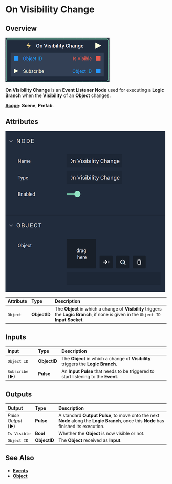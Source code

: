 # On Visibility Change

## Overview

![The On Visibility Change Node.](../../../.gitbook/assets/onvisibilitychangenode.png)

**On Visibility Change** is an **Event Listener** **Node** used for executing a **Logic Branch** when the **Visibility** of an **Object** changes.

[**Scope**](../../overview.md#scopes): **Scene**, **Prefab**.

## Attributes

![The On Visibility Change Node Attributes.](../../../.gitbook/assets/onvisibilitychangeattributes.png)

| Attribute | Type | Description |
| :--- | :--- | :--- |
| `Object` | **ObjectID** | The **Object** in which a change of **Visibility** triggers the **Logic Branch**, if none is given in the `Object ID` **Input Socket**. |

## Inputs

| Input | Type | Description |
| :--- | :--- | :--- |
| `Object ID` | **ObjectID** | The **Object** in which a change of **Visibility** triggers the **Logic Branch**. |
| `Subscribe` (►)|**Pulse** | An **Input Pulse** that needs to be triggered to start listening to the **Event**. |

## Outputs

| Output | Type | Description |
| :--- | :--- | :--- |
| _Pulse Output_ \(►\) | **Pulse** | A standard **Output Pulse**, to move onto the next **Node** along the **Logic Branch**, once this **Node** has finished its execution. |
| `Is Visible` | **Bool** | Whether the **Object** is now visible or not. |
| `Object ID` | **ObjectID** | The **Object** received as **Input**. |

## See Also

* [**Events**](../)
* [**Object**](./)


